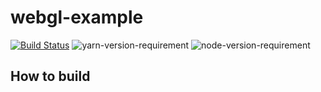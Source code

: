 # webgl-example

[![Build Status](https://github.com/gandis0713/webgl-example/workflows/Build%20and%20Test/badge.svg)](https://github.com/gandis0713/webgl-example/workflows/Build%20and%20Test/badge.svg)
![yarn-version-requirement](https://img.shields.io/badge/yarn->=1.22.0-brightgreen.svg)
![node-version-requirement](https://img.shields.io/badge/node->=14.0.0-brightgreen.svg)

## How to build
